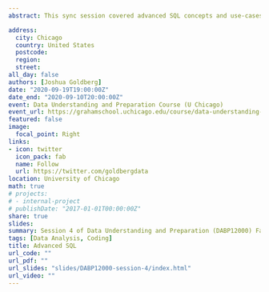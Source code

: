 ```yaml
---
abstract: This sync session covered advanced SQL concepts and use-cases, including joins (inner, left, right, and full, filtering) and unions. Additionally, sub queries and view use-cases were covered.

address:
  city: Chicago
  country: United States
  postcode: 
  region: 
  street: 
all_day: false
authors: [Joshua Goldberg]
date: "2020-09-19T19:00:00Z"
date_end: "2020-09-10T20:00:00Z"
event: Data Understanding and Preparation Course (U Chicago)
event_url: https://grahamschool.uchicago.edu/course/data-understanding-and-preparation
featured: false
image:
  focal_point: Right
links:
- icon: twitter
  icon_pack: fab
  name: Follow
  url: https://twitter.com/goldbergdata
location: University of Chicago
math: true
# projects:
# - internal-project
# publishDate: "2017-01-01T00:00:00Z"
share: true
slides: 
summary: Session 4 of Data Understanding and Preparation (DABP12000) Fall 2020 (U Chicago).
tags: [Data Analysis, Coding]
title: Advanced SQL
url_code: ""
url_pdf: ""
url_slides: "slides/DABP12000-session-4/index.html"
url_video: ""
---
```

